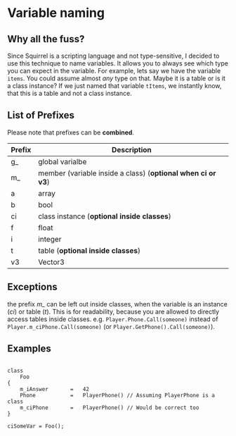 # Variable naming

## Why all the fuss?
Since Squirrel is a scripting language and not type-sensitive, I decided to use this technique to name variables.
It allows you to always see which type you can expect in the variable.
For example, lets say we have the variable `items`. You could assume almost _any_ type on that. Maybe it is a table or
is it a class instance? 
If we just named that variable `tItems`, we instantly know, that this is a table and not a class instance.

## List of Prefixes
Please note that prefixes can be **combined**.

Prefix | Description
------------- | -------------
g_ | global varialbe
m_ | member (variable inside a class) (**optional when ci or v3**)
a | array
b | bool
ci | class instance (**optional inside classes**)
f | float
i | integer
t | table (**optional inside classes**)
v3 | Vector3

## Exceptions
the prefix _m\__ can be left out inside classes, when the variable is an instance (_ci_) or table (_t_). This is for readability, because you are allowed to directly access tables inside classes.
e.g. `Player.Phone.Call(someone)` instead of `Player.m_ciPhone.Call(someone)` (or `Player.GetPhone().Call(someone)`).

## Examples

```g_SomeVar <- "I am famous!";

class
	Foo
{
	m_iAnswer 		=	42
	Phone 			=	PlayerPhone() // Assuming PlayerPhone is a class
	m_ciPhone 		=	PlayerPhone() // Would be correct too
}

ciSomeVar = Foo();
```
